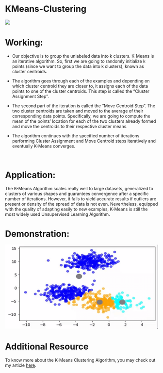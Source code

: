 # KMeans-Clustering
<img src="https://raw.githubusercontent.com/srijarkoroy/KMeans-Clustering-step-by-step/master/Media/km.png"> 
<br>

# Working:
- Our objective is to group the unlabeled data into k clusters. K-Means is an iterative algorithm. So, first we are going to randomly initialize k points (since we want to group the data into k clusters), known as cluster centroids. 

- The algorithm goes through each of the examples and depending on which cluster centroid they are closer to, it assigns each of the data points to one of the cluster centroids. This step is called the “Cluster Assignment Step”.

- The second part of the iteration is called the “Move Centroid Step”. The two cluster centroids are taken and moved to the average of their corresponding data points. Specifically, we are going to compute the mean of the points’ location for each of the two clusters already formed and move the centroids to their respective cluster means.

- The algorithm continues with the specified number of iterations performing Cluster Assignment and Move Centroid steps iteratively and eventually K-Means converges.
<br>

# Application:
The K-Means Algorithm scales really well to large datasets, generalized to clusters of various shapes and guarantees convergence after a specific number of iterations. However, it fails to yield accurate results if outliers are present or density of the spread of data is not even. Nevertheless, equipped with the quality of adapting easily to new examples, K-Means is still the most widely used Unsupervised Learning Algorithm.
<br>

# Demonstration:
![](Media/Demonstration.gif)

# Additional Resource
To know more about the K-Means Clustering Algorithm, you may check out my article <a href="https://medium.com/srm-mic/k-means-algorithm-dealing-with-unlabeled-data-747f37697d9?source=friends_link&sk=19469af001b606b65f7a096e015cc63e" target="_blank">here</a>.

